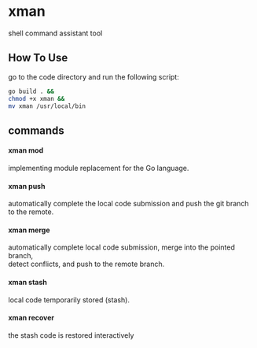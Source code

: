# xman
shell command assistant tool

## How To Use
go to the code directory and run the following script:
```bash
go build . &&
chmod +x xman &&
mv xman /usr/local/bin
```
## commands
#### xman mod
implementing module replacement for the Go language.

#### xman push
automatically complete the local code submission and push the git branch to the remote.

#### xman merge
automatically complete local code submission, merge into the pointed branch, </br> detect conflicts, and push to the remote branch.

#### xman stash
local code temporarily stored (stash).

#### xman recover
the stash code is restored interactively
